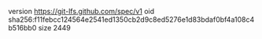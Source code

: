 version https://git-lfs.github.com/spec/v1
oid sha256:f11febcc124564e2541ed1350cb2d9c8ed5276e1d83bdaf0bf4a108c4b516bb0
size 2449
